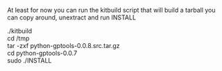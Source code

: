 At least for now you can run the kitbuild script that will build a tarball
you can copy around, unextract and run INSTALL

./kitbuild
<br>
cd /tmp
<br>
tar -zxf python-gptools-0.0.8.src.tar.gz
<br>
cd python-gptools-0.0.7
<br>
sudo ./INSTALL
